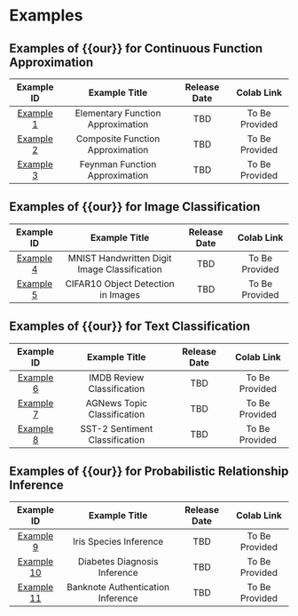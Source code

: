 # Examples

## Examples of {{our}} for Continuous Function Approximation

|              Example ID               |           Example Title           | Release Date |   Colab Link    |
|:-------------------------------------:|:---------------------------------:|:------------:|:---------------:|
| [Example 1](./function/elementary.md) | Elementary Function Approximation |     TBD      | To Be Provided  |
|             [Example 2]()             | Composite Function Approximation  |     TBD      | To Be Provided  |
|             [Example 3]()             |  Feynman Function Approximation   |     TBD      | To Be Provided  |

<!-- [![Colab Badge](https://colab.research.google.com/assets/colab-badge.svg)](https://colab.research.google.com/) |-->

## Examples of {{our}} for Image Classification

|  Example ID   |                Example Title                 | Release Date |   Colab Link    |
|:-------------:|:--------------------------------------------:|:------------:|:---------------:|
| [Example 4]() | MNIST Handwritten Digit Image Classification |     TBD      | To Be Provided  |
| [Example 5]() |      CIFAR10 Object Detection in Images      |     TBD      | To Be Provided  |

## Examples of {{our}} for Text Classification

|  Example ID   |         Example Title          | Release Date |   Colab Link    |
|:-------------:|:------------------------------:|:------------:|:---------------:|
| [Example 6]() |   IMDB Review Classification   |     TBD      | To Be Provided  |
| [Example 7]() |  AGNews Topic Classification   |     TBD      | To Be Provided  |
| [Example 8]() | SST-2 Sentiment Classification |     TBD      | To Be Provided  |

## Examples of {{our}} for Probabilistic Relationship Inference

|   Example ID   |           Example Title           | Release Date |   Colab Link    |
|:--------------:|:---------------------------------:|:------------:|:---------------:|
| [Example 9]()  |      Iris Species Inference       |     TBD      | To Be Provided  |
| [Example 10]() |   Diabetes Diagnosis Inference    |     TBD      | To Be Provided  |
| [Example 11]() | Banknote Authentication Inference |     TBD      | To Be Provided  |


